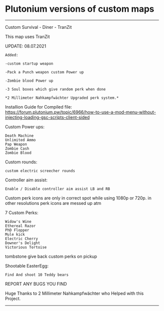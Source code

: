 # Plutonium versions of custom maps


---------------------------------------------------------------------------------------------------------------------------------------------------------------------------

Custom Survival - Diner - TranZit

This map uses TranZit

UPDATE: 08.07.2021 

```
Added:

-custom startup weapon

-Pack a Punch weapon custom Power up

-Zombie blood Power up

-3 Soul boxes which give random perk when done

*2 Millimeter Nahkampfwächter Upgraded perk system.*

```

Installion Guide for Compiled file: https://forum.plutonium.pw/topic/6966/how-to-use-a-mod-menu-without-injecting-loading-gsc-scripts-client-sided

Custom Power ups:

    Death Machine
    Unlimited Ammo
    Pap Weapon
    Zombie Cash
    Zombie Blood

Custom rounds:

    custom electric screecher rounds

Controller aim assist:

    Enable / Disable controller aim assist LB and RB

Custom perk icons are only in correct spot while using 1080p or 720p. in other resolutions perk icons are messed up atm

7 Custom Perks:

    Widow's Wine
    Ethereal Razor
    PhD Flopper
    Mule kick
    Electric Cherry
    Downer's Delight
    Victorious Tortoise

tombstone give back custom perks on pickup

Shootable EasterEgg:

    Find And shoot 10 Teddy bears

REPORT ANY BUGS YOU FIND

Huge Thanks to 2 Millimeter Nahkampfwächter who Helped with this Project.


---------------------------------------------------------------------------------------------------------------------------------------------------------------------------
